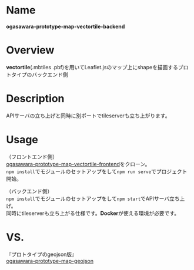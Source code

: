 # Name
**ogasawara-prototype-map-vectortile-backend**

# Overview
**vectortile**(.mbtiles .pbf)を用いてLeaflet.jsのマップ上にshapeを描画するプロトタイプのバックエンド側

# Description
APIサーバの立ち上げと同時に別ポートでtileserverも立ち上がります。

# Usage
（フロントエンド側）  
[ogasawara-prototype-map-vectortile-frontend](https://github.com/dt-cd/ogasawara-prototype-map-vectortile/tree/master/map-prototype-vector-tile-frontend)をクローン。  
```npm install```でモジュールのセットアップをして```npm run serve```でプロジェクト開始。

（バックエンド側）  
```npm install```でモジュールのセットアップをして```npm start```でAPIサーバ立ち上げ。  
同時にtileserverも立ち上がる仕様です。**Docker**が使える環境が必要です。


# VS.
『プロトタイプのgeojson版』  
[ogasawara-prototype-map-geojson](https://github.com/dt-cd/ogasawara-prototype-map-geojson)

